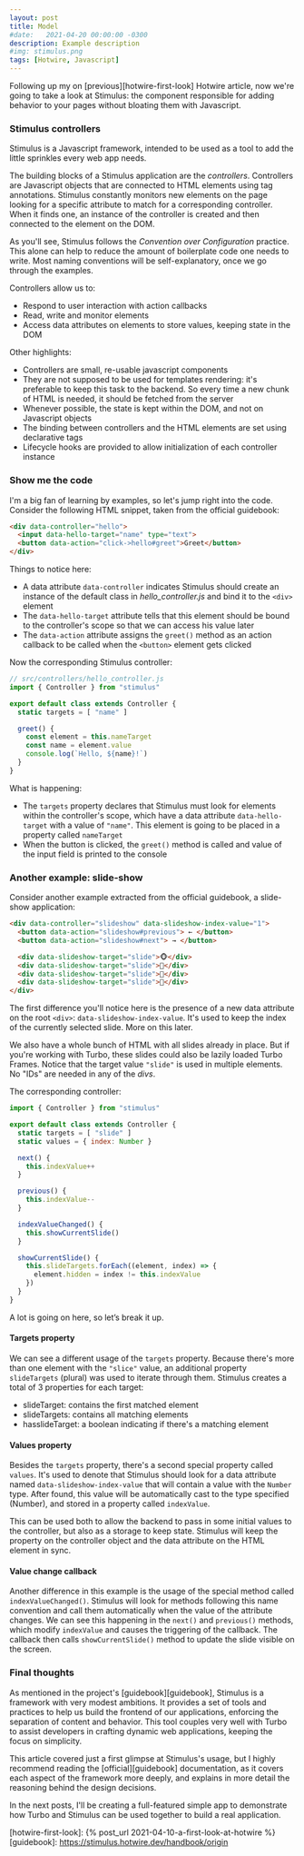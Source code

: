 ```yaml
---
layout: post
title: Model
#date:   2021-04-20 00:00:00 -0300
description: Example description
#img: stimulus.png
tags: [Hotwire, Javascript]
---
```


Following up my on [previous][hotwire-first-look] Hotwire article, now we're going to take a look at Stimulus: the component responsible for adding behavior to your pages without bloating them with Javascript.

### Stimulus controllers

Stimulus is a Javascript framework, intended to be used as a tool to add the little sprinkles every web app needs.

The building blocks of a Stimulus application are the _controllers_. Controllers are Javascript objects that are connected to HTML elements using tag annotations. Stimulus constantly monitors new elements on the page looking for a specific attribute to match for a corresponding controller. When it finds one, an instance of the controller is created and then connected to the element on the DOM.

As you'll see, Stimulus follows the _Convention over Configuration_ practice. This alone can help to reduce the amount of boilerplate code one needs to write. Most naming conventions will be self-explanatory, once we go through the examples.

Controllers allow us to:

* Respond to user interaction with action callbacks
* Read, write and monitor elements
* Access data attributes on elements to store values, keeping state in the DOM

Other highlights:

* Controllers are small, re-usable javascript components
* They are not supposed to be used for templates rendering: it's preferable to keep this task to the backend. So every time a new chunk of HTML is needed, it should be fetched from the server
* Whenever possible, the state is kept within the DOM, and not on Javascript objects
* The binding between controllers and the HTML elements are set using declarative tags
* Lifecycle hooks are provided to allow initialization of each controller instance

### Show me the code

I'm a big fan of learning by examples, so let's jump right into the code. Consider the following HTML snippet, taken from the official guidebook:

```html
<div data-controller="hello">
  <input data-hello-target="name" type="text">
  <button data-action="click->hello#greet">Greet</button>
</div>
```

Things to notice here:

* A data attribute <code>data-controller</code> indicates Stimulus should create an instance of the default class in _hello_controller.js_ and bind it to the <code>&lt;div&gt;</code> element
* The <code>data-hello-target</code> attribute tells that this element should be bound to the controller's scope so that we can access his value later
* The <code>data-action</code> attribute assigns the <code>greet()</code> method as an action callback to be called when the <code>&lt;button&gt;</code> element gets clicked

Now the corresponding Stimulus controller:

```javascript
// src/controllers/hello_controller.js
import { Controller } from "stimulus"

export default class extends Controller {
  static targets = [ "name" ]

  greet() {
    const element = this.nameTarget
    const name = element.value
    console.log(`Hello, ${name}!`)
  }
}
```

What is happening:

* The <code>targets</code> property declares that Stimulus must look for elements within the controller's scope, which have a data attribute <code>data-hello-target</code> with a value of <code>"name"</code>. This element is going to be placed in a property called <code>nameTarget</code>
* When the button is clicked, the <code>greet()</code> method is called and value of the input field is printed to the console

### Another example: slide-show

Consider another example extracted from the official guidebook, a slide-show application:

```html
<div data-controller="slideshow" data-slideshow-index-value="1">
  <button data-action="slideshow#previous"> ← </button>
  <button data-action="slideshow#next"> → </button>

  <div data-slideshow-target="slide">🐵</div>
  <div data-slideshow-target="slide">🙈</div>
  <div data-slideshow-target="slide">🙉</div>
  <div data-slideshow-target="slide">🙊</div>
</div>
```

The first difference you'll notice here is the presence of a new data attribute on the root <code>&lt;div&gt;</code>: <code>data-slideshow-index-value</code>. It's used to keep the index of the currently selected slide. More on this later.

We also have a whole bunch of HTML with all slides already in place. But if you're working with Turbo, these slides could also be lazily loaded Turbo Frames. Notice that the target value <code>"slide"</code> is used in multiple elements. No "IDs" are needed in any of the _divs_.

The corresponding controller:

```javascript
import { Controller } from "stimulus"

export default class extends Controller {
  static targets = [ "slide" ]
  static values = { index: Number }

  next() {
    this.indexValue++
  }

  previous() {
    this.indexValue--
  }

  indexValueChanged() {
    this.showCurrentSlide()
  }

  showCurrentSlide() {
    this.slideTargets.forEach((element, index) => {
      element.hidden = index != this.indexValue
    })
  }
}
```

A lot is going on here, so let’s break it up.

#### Targets property

We can see a different usage of the <code>targets</code> property. Because there's more than one element with the <code>"slice"</code> value, an additional property <code>slideTargets</code> (plural) was used to iterate through them. Stimulus creates a total of 3 properties for each target:

* slideTarget: contains the first matched element
* slideTargets: contains all matching elements
* hasslideTarget: a boolean indicating if there's a matching element

#### Values property

Besides the <code>targets</code> property, there's a second special property called <code>values</code>. It's used to denote that Stimulus should look for a data attribute named <code>data-slideshow-index-value</code> that will contain a value with the <code>Number</code> type. After found, this value will be automatically cast to the type specified (Number), and stored in a property called <code>indexValue</code>.

This can be used both to allow the backend to pass in some initial values to the controller, but also as a storage to keep state. Stimulus will keep the property on the controller object and the data attribute on the HTML element in sync.

#### Value change callback

Another difference in this example is the usage of the special method called <code>indexValueChanged()</code>. Stimulus will look for methods following this name convention and call them automatically when the value of the attribute changes. We can see this happening in the <code>next()</code> and <code>previous()</code> methods, which modify <code>indexValue</code> and causes the triggering of the callback. The callback then calls <code>showCurrentSlide()</code> method to update the slide visible on the screen.

### Final thoughts

As mentioned in the project's [guidebook][guidebook], Stimulus is a framework with very modest ambitions. It provides a set of tools and practices to help us build the frontend of our applications, enforcing the separation of content and behavior. This tool couples very well with Turbo to assist developers in crafting dynamic web applications, keeping the focus on simplicity.

This article covered just a first glimpse at Stimulus's usage, but I highly recommend reading the [official][guidebook] documentation, as it covers each aspect of the framework more deeply, and explains in more detail the reasoning behind the design decisions.

In the next posts, I'll be creating a full-featured simple app to demonstrate how Turbo and Stimulus can be used together to build a real application.

[hotwire-first-look]: {% post_url 2021-04-10-a-first-look-at-hotwire %}
[guidebook]: https://stimulus.hotwire.dev/handbook/origin
